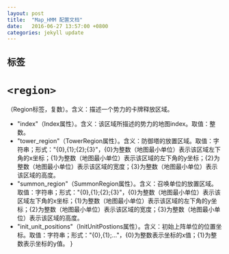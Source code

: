 ```yaml
---
layout: post
title:  "Map_HMM 配置文档"
date:   2016-06-27 13:57:00 +0800
categories: jekyll update
---
```



## 标签


# `<region>`

（Region标签，复数）。含义：描述一个势力的卡牌释放区域。

  * "index"（Index属性）。含义：该区域所描述的势力的地图index。取值：整数。
  * "tower_region"（TowerRegion属性）。含义：防御塔的放置区域。取值：字符串；形式："{0},{1};{2};{3}"，{0}为整数（地图最小单位）表示该区域左下角的x坐标；{1}为整数（地图最小单位）表示该区域的左下角的y坐标；{2}为整数（地图最小单位）表示该区域的宽度；{3}为整数（地图最小单位）表示该区域的高度。
  * "summon_region"（SummonRegion属性）。含义：召唤单位的放置区域。取值：字符串；形式："{0},{1};{2};{3}"，{0}为整数（地图最小单位）表示该区域左下角的x坐标；{1}为整数（地图最小单位）表示该区域的左下角的y坐标；{2}为整数（地图最小单位）表示该区域的宽度；{3}为整数（地图最小单位）表示该区域的高度。
  * "init_unit_positions"（InitUnitPostions属性）。含义：初始上阵单位的位置坐标。取值：字符串；形式："{0},{1};..."，{0}为整数表示坐标的x值；{1}为整数表示坐标的y值。
  }
